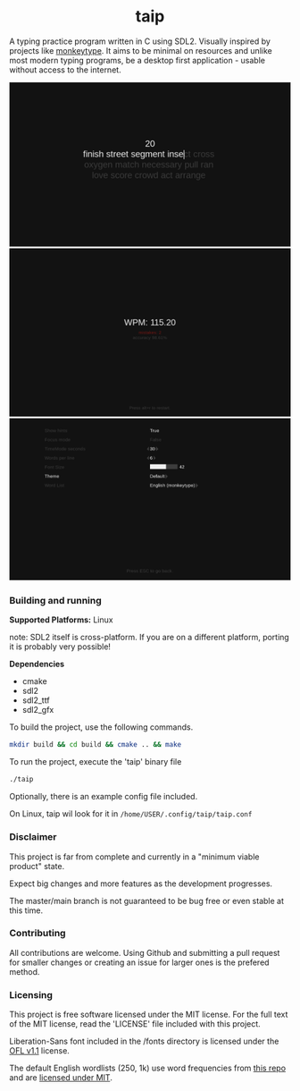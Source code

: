 <h1 align="center">taip</h1>

A typing practice program written in C using SDL2. Visually inspired by projects like [monkeytype](https://github.com/monkeytypegame/monkeytype). It aims to be minimal on resources and unlike most modern typing programs, be a desktop first application - usable without access to the internet.

<img title="" src="img/preview1.png" alt="">

<img title="" src="img/preview2.png" alt="">

<img title="" src="img/preview3.png" alt="">

### Building and running

**Supported Platforms:** Linux

note: SDL2 itself is cross-platform. If you are on a different platform, porting it is probably very possible!

**Dependencies**

- cmake
- sdl2
- sdl2\_ttf
- sdl2\_gfx

To build the project, use the following commands.

```bash
mkdir build && cd build && cmake .. && make
```

To run the project, execute the 'taip' binary file

```bash
./taip
```

Optionally, there is an example config file included.

On Linux, taip wil look for it in ```/home/USER/.config/taip/taip.conf```

### Disclaimer

This project is far from complete and currently in a "minimum viable product" state.

Expect big changes and more features as the development progresses.

The master/main branch is not guaranteed to be bug free or even stable at this time.

### Contributing

All contributions are welcome. Using Github and submitting a pull request for smaller changes or creating an issue for larger ones is the prefered method.

### Licensing

This project is free software licensed under the MIT license. For the full text of the MIT license, read the 'LICENSE' file included with this project.

Liberation-Sans font included in the /fonts directory is licensed under the [OFL v1.1](https://github.com/liberationfonts/liberation-fonts/blob/main/LICENSE) license.

The default English wordlists (250, 1k) use word frequencies from <a href="https://github.com/IlyaSemenov/wikipedia-word-frequency">this repo</a> and are <a href="https://github.com/IlyaSemenov/wikipedia-word-frequency/blob/master/LICENSE">licensed under MIT</a>.
